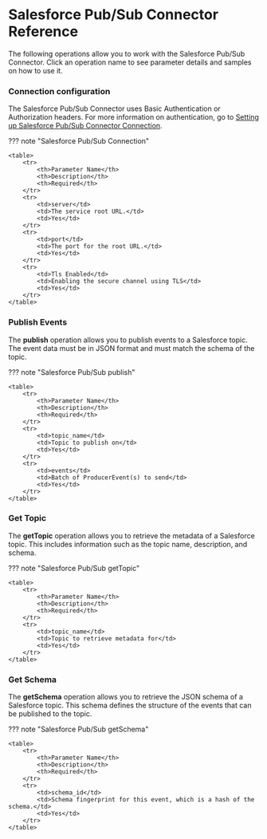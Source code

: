 # Salesforce Pub/Sub Connector Reference


The following operations allow you to work with the Salesforce Pub/Sub Connector. Click an operation name to see parameter details and samples on how to use it.


### Connection configuration


The Salesforce Pub/Sub Connector uses  Basic Authentication or Authorization headers. For more information on authentication, go to [Setting up Salesforce Pub/Sub Connector Connection]({{base_path}}/reference/connectors/salesforce-pubsub-connector/sf-pubsub-configuration/).


??? note "Salesforce Pub/Sub Connection"

    <table>
        <tr>
            <th>Parameter Name</th>
            <th>Description</th>
            <th>Required</th>
        </tr>
        <tr>
            <td>server</td>
            <td>The service root URL.</td>
            <td>Yes</td>
        </tr>
        <tr>
            <td>port</td>
            <td>The port for the root URL.</td>
            <td>Yes</td>
        </tr>
        <tr>
            <td>Tls Enabled</td>
            <td>Enabling the secure channel using TLS</td>
            <td>Yes</td>
        </tr>
    </table>


### Publish Events


The **publish** operation allows you to publish events to a Salesforce topic. The event data must be in JSON format and must match the schema of the topic.


??? note "Salesforce Pub/Sub publish"

    <table>
        <tr>
            <th>Parameter Name</th>
            <th>Description</th>
            <th>Required</th>
        </tr>
        <tr>
            <td>topic_name</td>
            <td>Topic to publish on</td>
            <td>Yes</td>
        </tr>
        <tr>
            <td>events</td>
            <td>Batch of ProducerEvent(s) to send</td>
            <td>Yes</td>
        </tr>
    </table>


### Get Topic

The **getTopic** operation allows you to retrieve the metadata of a Salesforce topic. This includes information such as the topic name, description, and schema.

??? note "Salesforce Pub/Sub getTopic"

    <table>
        <tr>
            <th>Parameter Name</th>
            <th>Description</th>
            <th>Required</th>
        </tr>
        <tr>
            <td>topic_name</td>
            <td>Topic to retrieve metadata for</td>
            <td>Yes</td>
        </tr>
    </table>


### Get Schema

The **getSchema** operation allows you to retrieve the JSON schema of a Salesforce topic. This schema defines the structure of the events that can be published to the topic.


??? note "Salesforce Pub/Sub getSchema"

    <table>
        <tr>
            <th>Parameter Name</th>
            <th>Description</th>
            <th>Required</th>
        </tr>
        <tr>
            <td>schema_id</td>
            <td>Schema fingerprint for this event, which is a hash of the schema.</td>
            <td>Yes</td>
        </tr>
    </table>